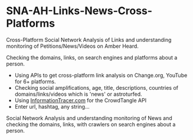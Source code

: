 # SNA-AH-Links-News-Cross-Platforms
Cross-Platform Social Network Analysis of Links and understanding monitoring of Petitions/News/Videos on Amber Heard.

Checking the domains, links, on search engines and platforms about a person. 
- Using APIs to get cross-platform link analysis on Change.org, YouTube for 6+ platforms. 
- Checking social amplifications, age, title, descriptions, countries of domains/links/videos which is 'news' or astroturfed.
- Using <a href="https://informationtracer.com">InformationTracer.com</a> for the CrowdTangle API
-   Enter url, hashtag, any string...

Social Network Analysis and understanding monitoring of News and checking the domains, links, with crawlers on search engines about a person. 

